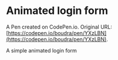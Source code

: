 # Animated login form

A Pen created on CodePen.io. Original URL: [https://codepen.io/boudra/pen/YXzLBN](https://codepen.io/boudra/pen/YXzLBN).

A simple animated login form